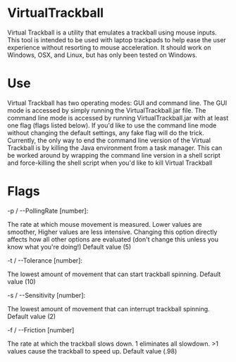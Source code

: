 # VirtualTrackball

Virtual Trackball is a utility that emulates a trackball using mouse inputs. This tool is intended to be used with laptop trackpads to help ease the user experience without resorting to mouse acceleration. It should work on Windows, OSX, and Linux, but has only been tested on Windows.

# Use

Virtual Trackball has two operating modes: GUI and command line. The GUI mode is accessed by simply running the VirtualTrackball.jar file. The command line mode is accessed by running VirtualTrackball.jar with at least one flag (flags listed below). If you'd like to use the command line mode without changing the default settings, any fake flag will do the trick. Currently, the only way to end the command line version of the Virtual Trackball is by killing the Java environment from a task manager. This can be worked around by wrapping the command line version in a shell script and force-killing the shell script when you'd like to kill Virtual Trackball

# Flags

-p / --PollingRate [number]: 

The rate at which mouse movement is measured. Lower values are smoother, Higher values are less intensive. Changing this option directly affects how all other options are evaluated (don't change this unless you know what you're doing!)
Default value (5)

-t / --Tolerance [number]:

The lowest amount of movement that can start trackball spinning.
Default value (10)

-s / --Sensitivity [number]:

The lowest amount of movement that can interrupt trackball spinning.
Default value (2)

-f / --Friction [number]

The rate at which the trackball slows down. 1 eliminates all slowdown. >1 values cause the trackball to speed up.
Default value (.98)
